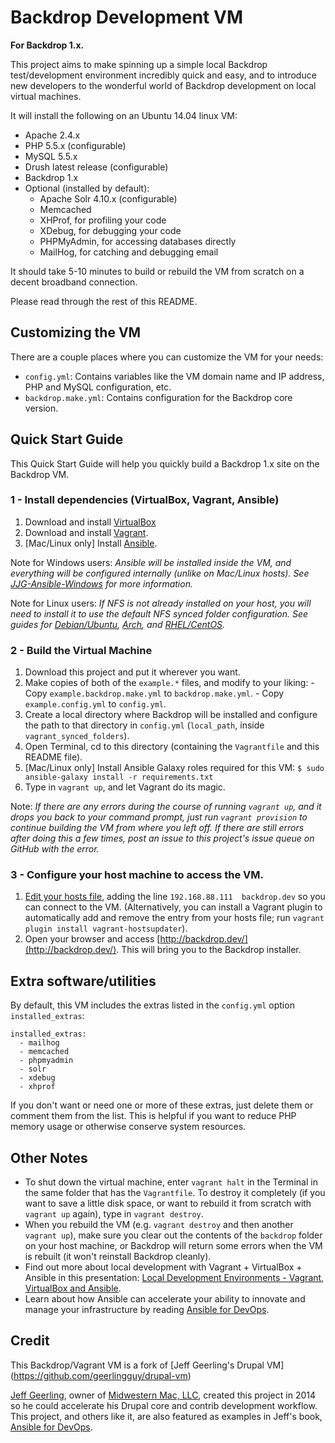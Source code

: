 # Backdrop Development VM


**For Backdrop 1.x.**

This project aims to make spinning up a simple local Backdrop test/development environment incredibly quick and easy, and to introduce new developers to the wonderful world of Backdrop development on local virtual machines.

It will install the following on an Ubuntu 14.04 linux VM:

  - Apache 2.4.x
  - PHP 5.5.x (configurable)
  - MySQL 5.5.x
  - Drush latest release (configurable)
  - Backdrop 1.x
  - Optional (installed by default):
    - Apache Solr 4.10.x (configurable)
    - Memcached
    - XHProf, for profiling your code
    - XDebug, for debugging your code
    - PHPMyAdmin, for accessing databases directly
    - MailHog, for catching and debugging email

It should take 5-10 minutes to build or rebuild the VM from scratch on a decent broadband connection.

Please read through the rest of this README.

## Customizing the VM

There are a couple places where you can customize the VM for your needs:

  - `config.yml`: Contains variables like the VM domain name and IP address, PHP and MySQL configuration, etc.
  - `backdrop.make.yml`: Contains configuration for the Backdrop core version.

## Quick Start Guide

This Quick Start Guide will help you quickly build a Backdrop 1.x site on the Backdrop VM.

### 1 - Install dependencies (VirtualBox, Vagrant, Ansible)

  1. Download and install [VirtualBox](https://www.virtualbox.org/wiki/Downloads)
  2. Download and install [Vagrant](http://www.vagrantup.com/downloads.html).
  3. [Mac/Linux only] Install [Ansible](http://docs.ansible.com/intro_installation.html).

Note for Windows users: *Ansible will be installed inside the VM, and everything will be configured internally (unlike on Mac/Linux hosts). See [JJG-Ansible-Windows](https://github.com/geerlingguy/JJG-Ansible-Windows) for more information.*

Note for Linux users: *If NFS is not already installed on your host, you will need to install it to use the default NFS synced folder configuration. See guides for [Debian/Ubuntu](https://www.digitalocean.com/community/tutorials/how-to-set-up-an-nfs-mount-on-ubuntu-14-04), [Arch](https://wiki.archlinux.org/index.php/NFS#Installation), and [RHEL/CentOS](https://www.digitalocean.com/community/tutorials/how-to-set-up-an-nfs-mount-on-centos-6).*

### 2 - Build the Virtual Machine

  1. Download this project and put it wherever you want.
  2. Make copies of both of the `example.*` files, and modify to your liking:
    - Copy `example.backdrop.make.yml` to `backdrop.make.yml`.
    - Copy `example.config.yml` to `config.yml`.
  3. Create a local directory where Backdrop will be installed and configure the path to that directory in `config.yml` (`local_path`, inside `vagrant_synced_folders`).
  4. Open Terminal, cd to this directory (containing the `Vagrantfile` and this README file).
  5. [Mac/Linux only] Install Ansible Galaxy roles required for this VM: `$ sudo ansible-galaxy install -r requirements.txt`
  6. Type in `vagrant up`, and let Vagrant do its magic.

Note: *If there are any errors during the course of running `vagrant up`, and it drops you back to your command prompt, just run `vagrant provision` to continue building the VM from where you left off. If there are still errors after doing this a few times, post an issue to this project's issue queue on GitHub with the error.*

### 3 - Configure your host machine to access the VM.

  1. [Edit your hosts file](http://www.rackspace.com/knowledge_center/article/how-do-i-modify-my-hosts-file), adding the line `192.168.88.111  backdrop.dev` so you can connect to the VM. (Alternatively, you can install a Vagrant plugin to automatically add and remove the entry from your hosts file; run `vagrant plugin install vagrant-hostsupdater`).
  2. Open your browser and access [http://backdrop.dev/](http://backdrop.dev/). This will bring you to the Backdrop installer.

## Extra software/utilities

By default, this VM includes the extras listed in the `config.yml` option `installed_extras`:

    installed_extras:
      - mailhog
      - memcached
      - phpmyadmin
      - solr
      - xdebug
      - xhprof

If you don't want or need one or more of these extras, just delete them or comment them from the list. This is helpful if you want to reduce PHP memory usage or otherwise conserve system resources.

## Other Notes

  - To shut down the virtual machine, enter `vagrant halt` in the Terminal in the same folder that has the `Vagrantfile`. To destroy it completely (if you want to save a little disk space, or want to rebuild it from scratch with `vagrant up` again), type in `vagrant destroy`.
  - When you rebuild the VM (e.g. `vagrant destroy` and then another `vagrant up`), make sure you clear out the contents of the `backdrop` folder on your host machine, or Backdrop will return some errors when the VM is rebuilt (it won't reinstall Backdrop cleanly).
  - Find out more about local development with Vagrant + VirtualBox + Ansible in this presentation: [Local Development Environments - Vagrant, VirtualBox and Ansible](http://www.slideshare.net/geerlingguy/local-development-on-virtual-machines-vagrant-virtualbox-and-ansible).
  - Learn about how Ansible can accelerate your ability to innovate and manage your infrastructure by reading [Ansible for DevOps](https://leanpub.com/ansible-for-devops).

## Credit
This Backdrop/Vagrant VM is a fork of [Jeff Geerling's Drupal VM] (https://github.com/geerlingguy/drupal-vm)

[Jeff Geerling](http://jeffgeerling.com/), owner of [Midwestern Mac, LLC](http://www.midwesternmac.com/), created this project in 2014 so he could accelerate his Drupal core and contrib development workflow. This project, and others like it, are also featured as examples in Jeff's book, [Ansible for DevOps](https://leanpub.com/ansible-for-devops).
